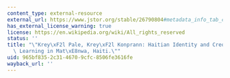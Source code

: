 ```yaml
---
content_type: external-resource
external_url: https://www.jstor.org/stable/26790804#metadata_info_tab_contents
has_external_license_warning: true
license: https://en.wikipedia.org/wiki/All_rights_reserved
status: ''
title: "\"Krey\xF2l Pale, Krey\xF2l Konprann: Haitian Identity and Creole Mother-Tongue\
  \ Learning in Mat\xE8nwa, Haiti.\""
uid: 965bf835-2c31-4670-9cfc-8506fe3616fe
wayback_url: ''
---
```

